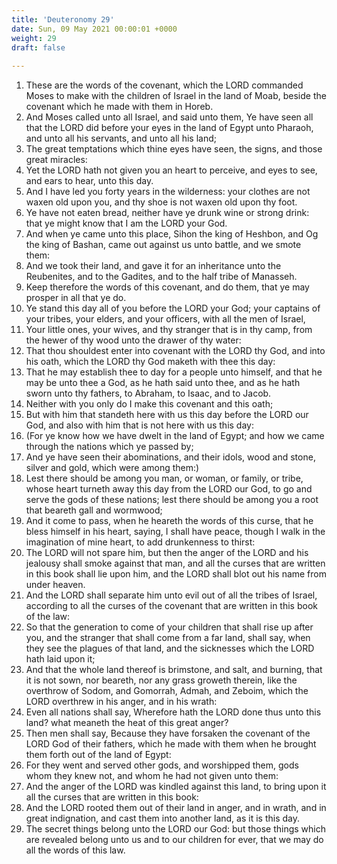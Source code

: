 ```yaml
---
title: 'Deuteronomy 29'
date: Sun, 09 May 2021 00:00:01 +0000
weight: 29
draft: false
  
---
```


1. These are the words of the covenant, which the LORD commanded Moses to make with the children of Israel in the land of Moab, beside the covenant which he made with them in Horeb.
2. And Moses called unto all Israel, and said unto them, Ye have seen all that the LORD did before your eyes in the land of Egypt unto Pharaoh, and unto all his servants, and unto all his land;
3. The great temptations which thine eyes have seen, the signs, and those great miracles:
4. Yet the LORD hath not given you an heart to perceive, and eyes to see, and ears to hear, unto this day.
5. And I have led you forty years in the wilderness: your clothes are not waxen old upon you, and thy shoe is not waxen old upon thy foot.
6. Ye have not eaten bread, neither have ye drunk wine or strong drink: that ye might know that I am the LORD your God.
7. And when ye came unto this place, Sihon the king of Heshbon, and Og the king of Bashan, came out against us unto battle, and we smote them:
8. And we took their land, and gave it for an inheritance unto the Reubenites, and to the Gadites, and to the half tribe of Manasseh.
9. Keep therefore the words of this covenant, and do them, that ye may prosper in all that ye do.
10. Ye stand this day all of you before the LORD your God; your captains of your tribes, your elders, and your officers, with all the men of Israel,
11. Your little ones, your wives, and thy stranger that is in thy camp, from the hewer of thy wood unto the drawer of thy water:
12. That thou shouldest enter into covenant with the LORD thy God, and into his oath, which the LORD thy God maketh with thee this day:
13. That he may establish thee to day for a people unto himself, and that he may be unto thee a God, as he hath said unto thee, and as he hath sworn unto thy fathers, to Abraham, to Isaac, and to Jacob.
14. Neither with you only do I make this covenant and this oath;
15. But with him that standeth here with us this day before the LORD our God, and also with him that is not here with us this day:
16. (For ye know how we have dwelt in the land of Egypt; and how we came through the nations which ye passed by;
17. And ye have seen their abominations, and their idols, wood and stone, silver and gold, which were among them:)
18. Lest there should be among you man, or woman, or family, or tribe, whose heart turneth away this day from the LORD our God, to go and serve the gods of these nations; lest there should be among you a root that beareth gall and wormwood;
19. And it come to pass, when he heareth the words of this curse, that he bless himself in his heart, saying, I shall have peace, though I walk in the imagination of mine heart, to add drunkenness to thirst:
20. The LORD will not spare him, but then the anger of the LORD and his jealousy shall smoke against that man, and all the curses that are written in this book shall lie upon him, and the LORD shall blot out his name from under heaven.
21. And the LORD shall separate him unto evil out of all the tribes of Israel, according to all the curses of the covenant that are written in this book of the law:
22. So that the generation to come of your children that shall rise up after you, and the stranger that shall come from a far land, shall say, when they see the plagues of that land, and the sicknesses which the LORD hath laid upon it;
23. And that the whole land thereof is brimstone, and salt, and burning, that it is not sown, nor beareth, nor any grass groweth therein, like the overthrow of Sodom, and Gomorrah, Admah, and Zeboim, which the LORD overthrew in his anger, and in his wrath:
24. Even all nations shall say, Wherefore hath the LORD done thus unto this land? what meaneth the heat of this great anger?
25. Then men shall say, Because they have forsaken the covenant of the LORD God of their fathers, which he made with them when he brought them forth out of the land of Egypt:
26. For they went and served other gods, and worshipped them, gods whom they knew not, and whom he had not given unto them:
27. And the anger of the LORD was kindled against this land, to bring upon it all the curses that are written in this book:
28. And the LORD rooted them out of their land in anger, and in wrath, and in great indignation, and cast them into another land, as it is this day.
29. The secret things belong unto the LORD our God: but those things which are revealed belong unto us and to our children for ever, that we may do all the words of this law.
